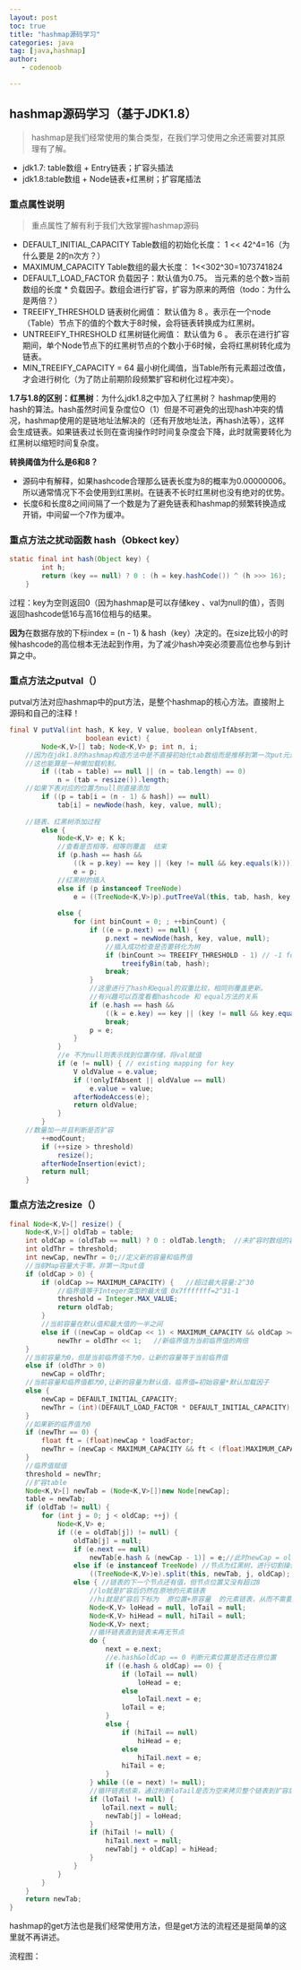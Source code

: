 ```yaml
---
layout: post
toc: true
title: "hashmap源码学习"
categories: java
tag: [java,hashmap]
author: 
   - codenoob

---
```




## hashmap源码学习（基于JDK1.8）

> hashmap是我们经常使用的集合类型，在我们学习使用之余还需要对其原理有了解。
> 
- jdk1.7: table数组 + Entry链表；扩容头插法
- jdk1.8:table数组 + Node链表+红黑树；扩容尾插法




### 重点属性说明
> 重点属性了解有利于我们大致掌握hashmap源码
> 

- DEFAULT_INITIAL_CAPACITY Table数组的初始化长度： 1 << 42^4=16（为什么要是 2的n次方？）
- MAXIMUM_CAPACITY Table数组的最大长度： 1<<302^30=1073741824
- DEFAULT_LOAD_FACTOR 负载因子：默认值为0.75。 当元素的总个数>当前数组的长度 * 负载因子。数组会进行扩容，扩容为原来的两倍（todo：为什么是两倍？）
- TREEIFY_THRESHOLD 链表树化阙值： 默认值为 8 。表示在一个node（Table）节点下的值的个数大于8时候，会将链表转换成为红黑树。
- UNTREEIFY_THRESHOLD 红黑树链化阙值： 默认值为 6 。 表示在进行扩容期间，单个Node节点下的红黑树节点的个数小于6时候，会将红黑树转化成为链表。
- MIN_TREEIFY_CAPACITY = 64 最小树化阈值，当Table所有元素超过改值，才会进行树化（为了防止前期阶段频繁扩容和树化过程冲突）。

**1.7与1.8的区别：红黑树**：为什么jdk1.8之中加入了红黑树？
hashmap使用的hash的算法。hash虽然时间复杂度位O（1）但是不可避免的出现hash冲突的情况，hashmap使用的是链地址法解决的（还有开放地址法，再hash法等），这样会生成链表。如果链表过长则在查询操作时时间复杂度会下降，此时就需要转化为红黑树以缩短时间复杂度。


**转换阈值为什么是6和8？**
- 源码中有解释，如果hashcode合理那么链表长度为8的概率为0.00000006。所以通常情况下不会使用到红黑树。在链表不长时红黑树也没有绝对的优势。
-  长度6和长度8之间间隔了一个数是为了避免链表和hashmap的频繁转换造成开销，中间留一个7作为缓冲。






### 重点方法之扰动函数 hash（Obkect key）

~~~java
static final int hash(Object key) {
        int h;
        return (key == null) ? 0 : (h = key.hashCode()) ^ (h >>> 16);
    }
~~~
过程：key为空则返回0（因为hashmap是可以存储key 、val为null的值），否则返回hashcode低16与高16位相与的结果。

**因为**在数据存放的下标index = (n - 1) & hash（key）决定的。在size比较小的时候hashcode的高位根本无法起到作用，为了减少hash冲突必须要高位也参与到计算之中。





### 重点方法之putval（）
putval方法对应hashmap中的put方法，是整个hashmap的核心方法。直接附上源码和自己的注释！
~~~java
final V putVal(int hash, K key, V value, boolean onlyIfAbsent,
                   boolean evict) {
        Node<K,V>[] tab; Node<K,V> p; int n, i;
    //因为在jdk1.8的hashmap构造方法中是不直接初始化tab数组而是推移到第一次put元素的时候进行判断加载。
    //这也能算是一种懒加载机制。
        if ((tab = table) == null || (n = tab.length) == 0)
            n = (tab = resize()).length;
    //如果下表对应的位置为null则直接添加
        if ((p = tab[i = (n - 1) & hash]) == null)
            tab[i] = newNode(hash, key, value, null);
    
    //链表、红黑树添加过程
        else {
            Node<K,V> e; K k;
            //查看是否相等，相等则覆盖  结束
            if (p.hash == hash &&
                ((k = p.key) == key || (key != null && key.equals(k))))
                e = p;
            //红黑树的插入
            else if (p instanceof TreeNode)
                e = ((TreeNode<K,V>)p).putTreeVal(this, tab, hash, key, value);
            
            else {
                for (int binCount = 0; ; ++binCount) {
                    if ((e = p.next) == null) {
                        p.next = newNode(hash, key, value, null);
                        //插入成功检查是否要转化为树
                        if (binCount >= TREEIFY_THRESHOLD - 1) // -1 for 1st
                            treeifyBin(tab, hash);
                        break;
                    }
                    //这里进行了hash和equal的双重比较，相同则覆盖更新。
                    //有兴趣可以百度看看hashcode 和 equal方法的关系
                    if (e.hash == hash &&
                        ((k = e.key) == key || (key != null && key.equals(k))))
                        break;
                    p = e;
                }
            }
            //e 不为null则表示找到位置存储，将val赋值
            if (e != null) { // existing mapping for key
                V oldValue = e.value;
                if (!onlyIfAbsent || oldValue == null)
                    e.value = value;
                afterNodeAccess(e);
                return oldValue;
            }
        }
    //数量加一并且判断是否扩容
        ++modCount;
        if (++size > threshold)
            resize();
        afterNodeInsertion(evict);
        return null;
    }
~~~



### 重点方法之resize（）

~~~java
final Node<K,V>[] resize() {
    Node<K,V>[] oldTab = table;
    int oldCap = (oldTab == null) ? 0 : oldTab.length;	//未扩容时数组的容量
    int oldThr = threshold;
    int newCap, newThr = 0;//定义新的容量和临界值
    //当前Map容量大于零，非第一次put值
    if (oldCap > 0) {
        if (oldCap >= MAXIMUM_CAPACITY) {	//超过最大容量:2^30
			//临界值等于Integer类型的最大值 0x7fffffff=2^31-1
            threshold = Integer.MAX_VALUE;	
            return oldTab;
        }
		//当前容量在默认值和最大值的一半之间
        else if ((newCap = oldCap << 1) < MAXIMUM_CAPACITY && oldCap >= DEFAULT_INITIAL_CAPACITY)
            newThr = oldThr << 1;	//新临界值为当前临界值的两倍
    }
	//当前容量为0，但是当前临界值不为0，让新的容量等于当前临界值
    else if (oldThr > 0) 
        newCap = oldThr;
    //当前容量和临界值都为0,让新的容量为默认值，临界值=初始容量*默认加载因子
	else {
        newCap = DEFAULT_INITIAL_CAPACITY;
        newThr = (int)(DEFAULT_LOAD_FACTOR * DEFAULT_INITIAL_CAPACITY);
    }
	//如果新的临界值为0
    if (newThr == 0) {
        float ft = (float)newCap * loadFactor;
        newThr = (newCap < MAXIMUM_CAPACITY && ft < (float)MAXIMUM_CAPACITY ? (int)ft : Integer.MAX_VALUE);
    }
	//临界值赋值
    threshold = newThr;
    //扩容table
    Node<K,V>[] newTab = (Node<K,V>[])new Node[newCap];
    table = newTab;
    if (oldTab != null) {
        for (int j = 0; j < oldCap; ++j) {
            Node<K,V> e;
            if ((e = oldTab[j]) != null) {
                oldTab[j] = null;
                if (e.next == null)
                    newTab[e.hash & (newCap - 1)] = e;//此时newCap = oldCap*2
                else if (e instanceof TreeNode) //节点为红黑树，进行切割操作
                    ((TreeNode<K,V>)e).split(this, newTab, j, oldCap);
                else { //链表的下一个节点还有值，但节点位置又没有超过8
                    //lo就是扩容后仍然在原地的元素链表
					//hi就是扩容后下标为  原位置+原容量  的元素链表，从而不需要重新计算hash。
					Node<K,V> loHead = null, loTail = null;
                    Node<K,V> hiHead = null, hiTail = null;
                    Node<K,V> next;
                    //循环链表直到链表末再无节点
					do {
                        next = e.next;
						//e.hash&oldCap == 0 判断元素位置是否还在原位置
                        if ((e.hash & oldCap) == 0) {
                            if (loTail == null)
                                loHead = e;
                            else
                                loTail.next = e;
                            loTail = e;
                        }
                        else {
                            if (hiTail == null)
                                hiHead = e;
                            else
                                hiTail.next = e;
                            hiTail = e;
                        }
                    } while ((e = next) != null);
					//循环链表结束，通过判断loTail是否为空来拷贝整个链表到扩容后table
                    if (loTail != null) {
                       loTail.next = null;
                        newTab[j] = loHead;
                    }
                    if (hiTail != null) {
                        hiTail.next = null;
                        newTab[j + oldCap] = hiHead;
                    }
                }
            }
        }
    }
    return newTab;
}
~~~





hashmap的get方法也是我们经常使用方法，但是get方法的流程还是挺简单的这里就不再讲述。

流程图：

